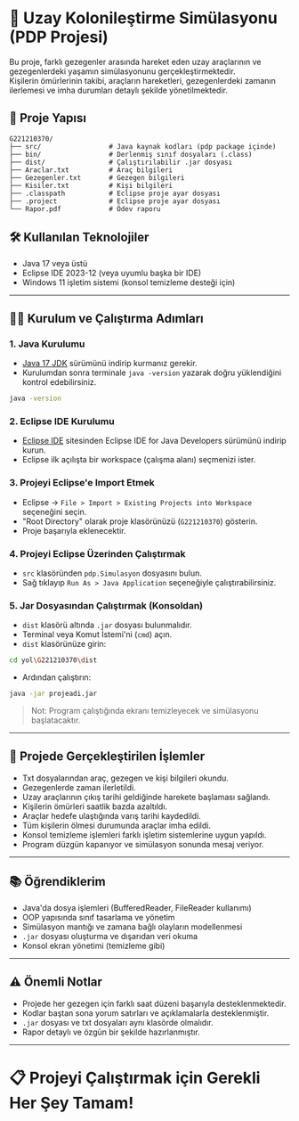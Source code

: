 # 🚀 Uzay Kolonileştirme Simülasyonu (PDP Projesi)

Bu proje, farklı gezegenler arasında hareket eden uzay araçlarının ve gezegenlerdeki yaşamın simülasyonunu gerçekleştirmektedir.  
Kişilerin ömürlerinin takibi, araçların hareketleri, gezegenlerdeki zamanın ilerlemesi ve imha durumları detaylı şekilde yönetilmektedir.

## 📂 Proje Yapısı

```
G221210370/
├── src/                 # Java kaynak kodları (pdp package içinde)
├── bin/                 # Derlenmiş sınıf dosyaları (.class)
├── dist/                # Çalıştırılabilir .jar dosyası
├── Araclar.txt          # Araç bilgileri
├── Gezegenler.txt       # Gezegen bilgileri
├── Kisiler.txt          # Kişi bilgileri
├── .classpath           # Eclipse proje ayar dosyası
├── .project             # Eclipse proje ayar dosyası
└── Rapor.pdf            # Ödev raporu
```

## 🛠️ Kullanılan Teknolojiler

- Java 17 veya üstü
- Eclipse IDE 2023-12 (veya uyumlu başka bir IDE)
- Windows 11 işletim sistemi (konsol temizleme desteği için)

---

## 👨‍💻 Kurulum ve Çalıştırma Adımları

### 1. Java Kurulumu

- [Java 17 JDK](https://jdk.java.net/17/) sürümünü indirip kurmanız gerekir.
- Kurulumdan sonra terminale `java -version` yazarak doğru yüklendiğini kontrol edebilirsiniz.

```bash
java -version
```

### 2. Eclipse IDE Kurulumu

- [Eclipse IDE](https://www.eclipse.org/downloads/) sitesinden Eclipse IDE for Java Developers sürümünü indirip kurun.
- Eclipse ilk açılışta bir workspace (çalışma alanı) seçmenizi ister.

### 3. Projeyi Eclipse'e Import Etmek

- Eclipse → `File > Import > Existing Projects into Workspace` seçeneğini seçin.
- "Root Directory" olarak proje klasörünüzü (`G221210370`) gösterin.
- Proje başarıyla eklenecektir.

### 4. Projeyi Eclipse Üzerinden Çalıştırmak

- `src` klasöründen `pdp.Simulasyon` dosyasını bulun.
- Sağ tıklayıp `Run As > Java Application` seçeneğiyle çalıştırabilirsiniz.

### 5. Jar Dosyasından Çalıştırmak (Konsoldan)

- `dist` klasörü altında `.jar` dosyası bulunmalıdır.
- Terminal veya Komut İstemi'ni (`cmd`) açın.
- `dist` klasörünüze girin:

```bash
cd yol\G221210370\dist
```

- Ardından çalıştırın:

```bash
java -jar projeadi.jar
```

> Not: Program çalıştığında ekranı temizleyecek ve simülasyonu başlatacaktır.

---

## 🎯 Projede Gerçekleştirilen İşlemler

- Txt dosyalarından araç, gezegen ve kişi bilgileri okundu.
- Gezegenlerde zaman ilerletildi.
- Uzay araçlarının çıkış tarihi geldiğinde harekete başlaması sağlandı.
- Kişilerin ömürleri saatlik bazda azaltıldı.
- Araçlar hedefe ulaştığında varış tarihi kaydedildi.
- Tüm kişilerin ölmesi durumunda araçlar imha edildi.
- Konsol temizleme işlemleri farklı işletim sistemlerine uygun yapıldı.
- Program düzgün kapanıyor ve simülasyon sonunda mesaj veriyor.

---

## 📚 Öğrendiklerim

- Java'da dosya işlemleri (BufferedReader, FileReader kullanımı)
- OOP yapısında sınıf tasarlama ve yönetim
- Simülasyon mantığı ve zamana bağlı olayların modellenmesi
- `.jar` dosyası oluşturma ve dışarıdan veri okuma
- Konsol ekran yönetimi (temizleme gibi)

---

## ⚠️ Önemli Notlar

- Projede her gezegen için farklı saat düzeni başarıyla desteklenmektedir.
- Kodlar baştan sona yorum satırları ve açıklamalarla desteklenmiştir.
- `.jar` dosyası ve txt dosyaları aynı klasörde olmalıdır.
- Rapor detaylı ve özgün bir şekilde hazırlanmıştır.

---

# 📋 Projeyi Çalıştırmak için Gerekli Her Şey Tamam!
